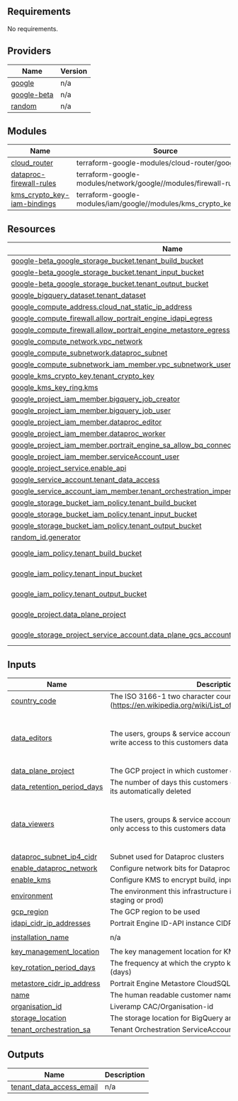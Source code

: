 ## Requirements

No requirements.

## Providers

| Name | Version |
|------|---------|
| <a name="provider_google"></a> [google](#provider\_google) | n/a |
| <a name="provider_google-beta"></a> [google-beta](#provider\_google-beta) | n/a |
| <a name="provider_random"></a> [random](#provider\_random) | n/a |

## Modules

| Name | Source | Version |
|------|--------|---------|
| <a name="module_cloud_router"></a> [cloud\_router](#module\_cloud\_router) | terraform-google-modules/cloud-router/google | ~> 6.0 |
| <a name="module_dataproc-firewall-rules"></a> [dataproc-firewall-rules](#module\_dataproc-firewall-rules) | terraform-google-modules/network/google//modules/firewall-rules | 6.0.1 |
| <a name="module_kms_crypto_key-iam-bindings"></a> [kms\_crypto\_key-iam-bindings](#module\_kms\_crypto\_key-iam-bindings) | terraform-google-modules/iam/google//modules/kms_crypto_keys_iam | n/a |

## Resources

| Name | Type |
|------|------|
| [google-beta_google_storage_bucket.tenant_build_bucket](https://registry.terraform.io/providers/hashicorp/google-beta/latest/docs/resources/google_storage_bucket) | resource |
| [google-beta_google_storage_bucket.tenant_input_bucket](https://registry.terraform.io/providers/hashicorp/google-beta/latest/docs/resources/google_storage_bucket) | resource |
| [google-beta_google_storage_bucket.tenant_output_bucket](https://registry.terraform.io/providers/hashicorp/google-beta/latest/docs/resources/google_storage_bucket) | resource |
| [google_bigquery_dataset.tenant_dataset](https://registry.terraform.io/providers/hashicorp/google/latest/docs/resources/bigquery_dataset) | resource |
| [google_compute_address.cloud_nat_static_ip_address](https://registry.terraform.io/providers/hashicorp/google/latest/docs/resources/compute_address) | resource |
| [google_compute_firewall.allow_portrait_engine_idapi_egress](https://registry.terraform.io/providers/hashicorp/google/latest/docs/resources/compute_firewall) | resource |
| [google_compute_firewall.allow_portrait_engine_metastore_egress](https://registry.terraform.io/providers/hashicorp/google/latest/docs/resources/compute_firewall) | resource |
| [google_compute_network.vpc_network](https://registry.terraform.io/providers/hashicorp/google/latest/docs/resources/compute_network) | resource |
| [google_compute_subnetwork.dataproc_subnet](https://registry.terraform.io/providers/hashicorp/google/latest/docs/resources/compute_subnetwork) | resource |
| [google_compute_subnetwork_iam_member.vpc_subnetwork_user](https://registry.terraform.io/providers/hashicorp/google/latest/docs/resources/compute_subnetwork_iam_member) | resource |
| [google_kms_crypto_key.tenant_crypto_key](https://registry.terraform.io/providers/hashicorp/google/latest/docs/resources/kms_crypto_key) | resource |
| [google_kms_key_ring.kms](https://registry.terraform.io/providers/hashicorp/google/latest/docs/resources/kms_key_ring) | resource |
| [google_project_iam_member.bigquery_job_creator](https://registry.terraform.io/providers/hashicorp/google/latest/docs/resources/project_iam_member) | resource |
| [google_project_iam_member.bigquery_job_user](https://registry.terraform.io/providers/hashicorp/google/latest/docs/resources/project_iam_member) | resource |
| [google_project_iam_member.dataproc_editor](https://registry.terraform.io/providers/hashicorp/google/latest/docs/resources/project_iam_member) | resource |
| [google_project_iam_member.dataproc_worker](https://registry.terraform.io/providers/hashicorp/google/latest/docs/resources/project_iam_member) | resource |
| [google_project_iam_member.portrait_engine_sa_allow_bq_connector_push_down](https://registry.terraform.io/providers/hashicorp/google/latest/docs/resources/project_iam_member) | resource |
| [google_project_iam_member.serviceAccount_user](https://registry.terraform.io/providers/hashicorp/google/latest/docs/resources/project_iam_member) | resource |
| [google_project_service.enable_api](https://registry.terraform.io/providers/hashicorp/google/latest/docs/resources/project_service) | resource |
| [google_service_account.tenant_data_access](https://registry.terraform.io/providers/hashicorp/google/latest/docs/resources/service_account) | resource |
| [google_service_account_iam_member.tenant_orchestration_impersonate_tenant_data_access_sa](https://registry.terraform.io/providers/hashicorp/google/latest/docs/resources/service_account_iam_member) | resource |
| [google_storage_bucket_iam_policy.tenant_build_bucket](https://registry.terraform.io/providers/hashicorp/google/latest/docs/resources/storage_bucket_iam_policy) | resource |
| [google_storage_bucket_iam_policy.tenant_input_bucket](https://registry.terraform.io/providers/hashicorp/google/latest/docs/resources/storage_bucket_iam_policy) | resource |
| [google_storage_bucket_iam_policy.tenant_output_bucket](https://registry.terraform.io/providers/hashicorp/google/latest/docs/resources/storage_bucket_iam_policy) | resource |
| [random_id.generator](https://registry.terraform.io/providers/hashicorp/random/latest/docs/resources/id) | resource |
| [google_iam_policy.tenant_build_bucket](https://registry.terraform.io/providers/hashicorp/google/latest/docs/data-sources/iam_policy) | data source |
| [google_iam_policy.tenant_input_bucket](https://registry.terraform.io/providers/hashicorp/google/latest/docs/data-sources/iam_policy) | data source |
| [google_iam_policy.tenant_output_bucket](https://registry.terraform.io/providers/hashicorp/google/latest/docs/data-sources/iam_policy) | data source |
| [google_project.data_plane_project](https://registry.terraform.io/providers/hashicorp/google/latest/docs/data-sources/project) | data source |
| [google_storage_project_service_account.data_plane_gcs_account](https://registry.terraform.io/providers/hashicorp/google/latest/docs/data-sources/storage_project_service_account) | data source |

## Inputs

| Name | Description | Type | Default | Required |
|------|-------------|------|---------|:--------:|
| <a name="input_country_code"></a> [country\_code](#input\_country\_code) | The ISO 3166-1 two character country code (https://en.wikipedia.org/wiki/List_of_ISO_3166_country_codes) | `string` | n/a | yes |
| <a name="input_data_editors"></a> [data\_editors](#input\_data\_editors) | The users, groups & service accounts that should have read & write access to this customers data | <pre>object({<br>    service_accounts = list(string)<br>    groups           = list(string)<br>    users            = list(string)<br>  })</pre> | n/a | yes |
| <a name="input_data_plane_project"></a> [data\_plane\_project](#input\_data\_plane\_project) | The GCP project in which customer data will be stored. | `string` | n/a | yes |
| <a name="input_data_retention_period_days"></a> [data\_retention\_period\_days](#input\_data\_retention\_period\_days) | The number of days this customers data will be stored before its automatically deleted | `number` | `0` | no |
| <a name="input_data_viewers"></a> [data\_viewers](#input\_data\_viewers) | The users, groups & service accounts that should have read only access to this customers data | <pre>object({<br>    service_accounts = list(string)<br>    groups           = list(string)<br>    users            = list(string)<br>  })</pre> | n/a | yes |
| <a name="input_dataproc_subnet_ip4_cidr"></a> [dataproc\_subnet\_ip4\_cidr](#input\_dataproc\_subnet\_ip4\_cidr) | Subnet used for Dataproc clusters | `string` | n/a | yes |
| <a name="input_enable_dataproc_network"></a> [enable\_dataproc\_network](#input\_enable\_dataproc\_network) | Configure network bits for Dataproc - VPC, firewall rules etc | `bool` | `true` | no |
| <a name="input_enable_kms"></a> [enable\_kms](#input\_enable\_kms) | Configure KMS to encrypt build, input and output buckets | `bool` | `true` | no |
| <a name="input_environment"></a> [environment](#input\_environment) | The environment this infrastructure is supported (eg.: dev, staging or prod) | `string` | n/a | yes |
| <a name="input_gcp_region"></a> [gcp\_region](#input\_gcp\_region) | The GCP region to be used | `string` | n/a | yes |
| <a name="input_idapi_cidr_ip_addresses"></a> [idapi\_cidr\_ip\_addresses](#input\_idapi\_cidr\_ip\_addresses) | Portrait Engine ID-API instance CIDR IP addresses | `list(string)` | `[]` | no |
| <a name="input_installation_name"></a> [installation\_name](#input\_installation\_name) | n/a | `string` | `"portrait-engine"` | no |
| <a name="input_key_management_location"></a> [key\_management\_location](#input\_key\_management\_location) | The key management location for KMS | `string` | n/a | yes |
| <a name="input_key_rotation_period_days"></a> [key\_rotation\_period\_days](#input\_key\_rotation\_period\_days) | The frequency at which the crypto key will automatically rotate (days) | `number` | `90` | no |
| <a name="input_metastore_cidr_ip_address"></a> [metastore\_cidr\_ip\_address](#input\_metastore\_cidr\_ip\_address) | Portrait Engine Metastore CloudSQL instance CIDR IP address | `string` | n/a | yes |
| <a name="input_name"></a> [name](#input\_name) | The human readable customer name | `string` | n/a | yes |
| <a name="input_organisation_id"></a> [organisation\_id](#input\_organisation\_id) | Liveramp CAC/Organisation-id | `string` | n/a | yes |
| <a name="input_storage_location"></a> [storage\_location](#input\_storage\_location) | The storage location for BigQuery and GCS. | `string` | n/a | yes |
| <a name="input_tenant_orchestration_sa"></a> [tenant\_orchestration\_sa](#input\_tenant\_orchestration\_sa) | Tenant Orchestration ServiceAccount for remote execution | `string` | n/a | yes |

## Outputs

| Name | Description |
|------|-------------|
| <a name="output_tenant_data_access_email"></a> [tenant\_data\_access\_email](#output\_tenant\_data\_access\_email) | n/a |
